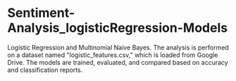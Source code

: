 # Sentiment-Analysis_logisticRegression-Models
 Logistic Regression and Multinomial Naive Bayes. The analysis is performed on a dataset named "logistic_features.csv," which is loaded from Google Drive. The models are trained, evaluated, and compared based on accuracy and classification reports.
